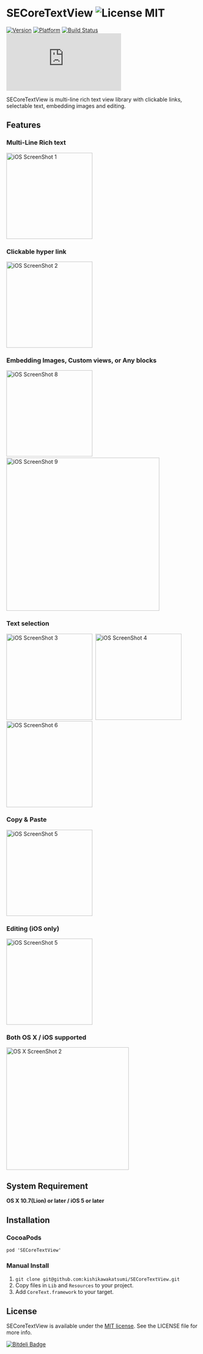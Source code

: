 SECoreTextView ![License MIT](https://go-shields.herokuapp.com/license-MIT-yellow.png) 
==============

[![Version](https://cocoapod-badges.herokuapp.com/v/SECoreTextView/badge.png)](https://cocoapod-badges.herokuapp.com/v/PEPhotoCropEditor/badge.png)
[![Platform](https://cocoapod-badges.herokuapp.com/p/SECoreTextView/badge.png)](https://cocoapod-badges.herokuapp.com/p/PEPhotoCropEditor/badge.png)
[![Build Status](https://travis-ci.org/kishikawakatsumi/SECoreTextView.png?branch=master)](https://travis-ci.org/kishikawakatsumi/SECoreTextView)
[![Analytics](https://ga-beacon.appspot.com/UA-4291014-9/SECoreTextView/README.md)](https://github.com/igrigorik/ga-beacon)

SECoreTextView is multi-line rich text view library with clickable links, selectable text, embedding images and editing.

## Features
### Multi-Line Rich text
<img src="https://raw.github.com/kishikawakatsumi/SECoreTextView/master/Screenshots/iOS_01.png" alt="iOS ScreenShot 1" width="225px" style="width: 225px;" />

### Clickable hyper link
<img src="https://raw.github.com/kishikawakatsumi/SECoreTextView/master/Screenshots/iOS_02.png" alt="iOS ScreenShot 2" width="225px" style="width: 225px;" />

### Embedding Images, Custom views, or Any blocks
<img src="https://raw.github.com/kishikawakatsumi/SECoreTextView/master/Screenshots/iOS_08.png" alt="iOS ScreenShot 8" width="225px" style="width: 225px;" />&nbsp;
<img src="https://raw.github.com/kishikawakatsumi/SECoreTextView/master/Screenshots/iOS_09.png" alt="iOS ScreenShot 9" width="400px" style="width: 400px;" />

### Text selection
<img src="https://raw.github.com/kishikawakatsumi/SECoreTextView/master/Screenshots/iOS_03.png" alt="iOS ScreenShot 3" width="225px" style="width: 225px;" />&nbsp;
<img src="https://raw.github.com/kishikawakatsumi/SECoreTextView/master/Screenshots/iOS_04.png" alt="iOS ScreenShot 4" width="225px" style="width: 225px;" />&nbsp;
<img src="https://raw.github.com/kishikawakatsumi/SECoreTextView/master/Screenshots/iOS_06.png" alt="iOS ScreenShot 6" width="225px" style="width: 225px;" />

### Copy & Paste
<img src="https://raw.github.com/kishikawakatsumi/SECoreTextView/master/Screenshots/iOS_05.png" alt="iOS ScreenShot 5" width="225px" style="width: 225px;" />

### Editing (iOS only)
<img src="https://raw.github.com/kishikawakatsumi/SECoreTextView/master/Screenshots/iOS_10.png" alt="iOS ScreenShot 5" width="225px" style="width: 225px;" />

### Both OS X / iOS supported
<img src="https://raw.github.com/kishikawakatsumi/SECoreTextView/master/Screenshots/OSX_02.png" alt="OS X ScreenShot 2" width="320px" style="width: 320px;" />

## System Requirement
**OS X 10.7(Lion) or later / iOS 5 or later**

## Installation
### CocoaPods
`pod 'SECoreTextView'`

### Manual Install
1. `git clone git@github.com:kishikawakatsumi/SECoreTextView.git`
2. Copy files in `Lib` and `Resources` to your project.
3. Add `CoreText.framework` to your target.

 
[Apache]: http://www.apache.org/licenses/LICENSE-2.0
[MIT]: http://www.opensource.org/licenses/mit-license.php
[GPL]: http://www.gnu.org/licenses/gpl.html
[BSD]: http://opensource.org/licenses/bsd-license.php

## License

SECoreTextView is available under the [MIT license][MIT]. See the LICENSE file for more info.


[![Bitdeli Badge](https://d2weczhvl823v0.cloudfront.net/kishikawakatsumi/secoretextview/trend.png)](https://bitdeli.com/free "Bitdeli Badge")

